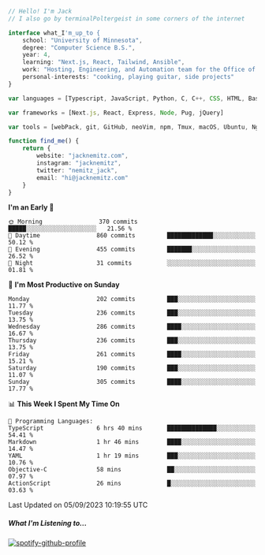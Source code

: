 ```typescript
// Hello! I'm Jack
// I also go by terminalPoltergeist in some corners of the internet

interface what_I'm_up_to {
    school: "University of Minnesota",
    degree: "Computer Science B.S.",
    year: 4,
    learning: "Next.js, React, Tailwind, Ansible",
    work: "Hosting, Engineering, and Automation team for the Office of Information Technology at UMN",
    personal-interests: "cooking, playing guitar, side projects"
}

var languages = [Typescript, JavaScript, Python, C, C++, CSS, HTML, Bash, VimScript]

var frameworks = [Next.js, React, Express, Node, Pug, jQuery]

var tools = [webPack, git, GitHub, neoVim, npm, Tmux, macOS, Ubuntu, Nginx, Ansible, Cloudflare, DigitalOcean]

function find_me() {
    return {
        website: "jacknemitz.com",
        instagram: "jacknemitz",
        twitter: "nemitz_jack",
        email: "hi@jacknemitz.com"
    }
}
```

<!--START_SECTION:waka-->
**I'm an Early 🐤** 

```text
🌞 Morning                370 commits         █████░░░░░░░░░░░░░░░░░░░░   21.56 % 
🌆 Daytime                860 commits         █████████████░░░░░░░░░░░░   50.12 % 
🌃 Evening                455 commits         ███████░░░░░░░░░░░░░░░░░░   26.52 % 
🌙 Night                  31 commits          ░░░░░░░░░░░░░░░░░░░░░░░░░   01.81 % 
```
📅 **I'm Most Productive on Sunday** 

```text
Monday                   202 commits         ███░░░░░░░░░░░░░░░░░░░░░░   11.77 % 
Tuesday                  236 commits         ███░░░░░░░░░░░░░░░░░░░░░░   13.75 % 
Wednesday                286 commits         ████░░░░░░░░░░░░░░░░░░░░░   16.67 % 
Thursday                 236 commits         ███░░░░░░░░░░░░░░░░░░░░░░   13.75 % 
Friday                   261 commits         ████░░░░░░░░░░░░░░░░░░░░░   15.21 % 
Saturday                 190 commits         ███░░░░░░░░░░░░░░░░░░░░░░   11.07 % 
Sunday                   305 commits         ████░░░░░░░░░░░░░░░░░░░░░   17.77 % 
```


📊 **This Week I Spent My Time On** 

```text
💬 Programming Languages: 
TypeScript               6 hrs 40 mins       ██████████████░░░░░░░░░░░   54.41 % 
Markdown                 1 hr 46 mins        ████░░░░░░░░░░░░░░░░░░░░░   14.47 % 
YAML                     1 hr 19 mins        ███░░░░░░░░░░░░░░░░░░░░░░   10.76 % 
Objective-C              58 mins             ██░░░░░░░░░░░░░░░░░░░░░░░   07.97 % 
ActionScript             26 mins             █░░░░░░░░░░░░░░░░░░░░░░░░   03.63 % 
```


 Last Updated on 05/09/2023 10:19:55 UTC
<!--END_SECTION:waka-->

##### What I'm Listening to...

[![spotify-github-profile](https://spotify-github-profile.vercel.app/api/view?uid=jack.nemitz&cover_image=true&show_offline=true&bar_color=53b14f&bar_color_cover=false&background_color=121212FF)](https://spotify-github-profile.vercel.app/api/view?uid=jack.nemitz&redirect=true)

